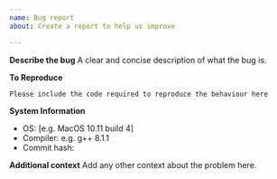 ```yaml
---
name: Bug report
about: Create a report to help us improve

---
```


**Describe the bug**
A clear and concise description of what the bug is.

**To Reproduce**
```c++
Please include the code required to reproduce the behaviour here
```

**System Information**
 - OS: [e.g. MacOS 10.11 build 4]
 - Compiler: e.g. g++ 8.1.1
 - Commit hash:

**Additional context**
Add any other context about the problem here.
